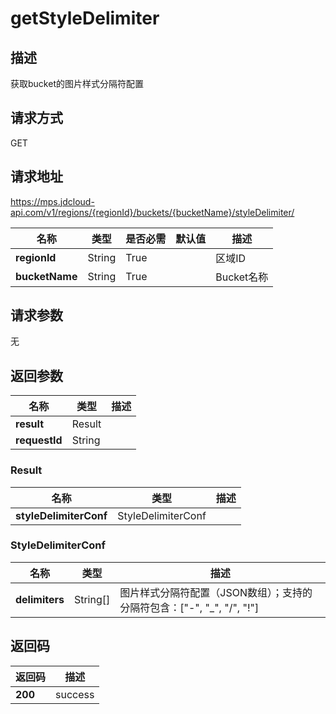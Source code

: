 # getStyleDelimiter


## 描述
获取bucket的图片样式分隔符配置

## 请求方式
GET

## 请求地址
https://mps.jdcloud-api.com/v1/regions/{regionId}/buckets/{bucketName}/styleDelimiter/

|名称|类型|是否必需|默认值|描述|
|---|---|---|---|---|
|**regionId**|String|True| |区域ID|
|**bucketName**|String|True| |Bucket名称|

## 请求参数
无


## 返回参数
|名称|类型|描述|
|---|---|---|
|**result**|Result| |
|**requestId**|String| |

### Result
|名称|类型|描述|
|---|---|---|
|**styleDelimiterConf**|StyleDelimiterConf| |
### StyleDelimiterConf
|名称|类型|描述|
|---|---|---|
|**delimiters**|String[]|图片样式分隔符配置（JSON数组）；支持的分隔符包含：["-", "_", "/", "!"]|

## 返回码
|返回码|描述|
|---|---|
|**200**|success|

